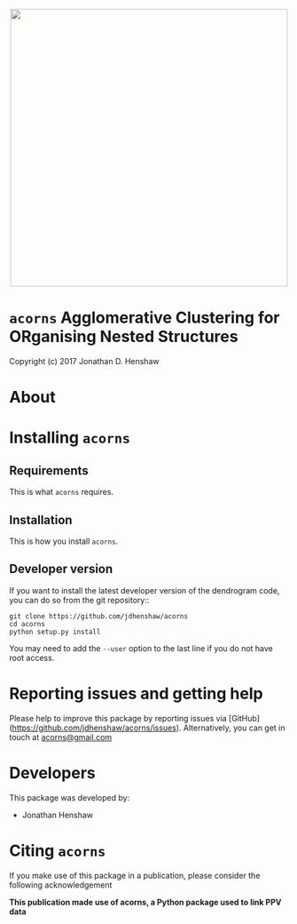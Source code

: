 <p align="center">
<img src="docs/source/ACORNS_LOGO.jpg"  alt="" width = "500" />
</p>

# ``acorns`` Agglomerative Clustering for ORganising Nested Structures

Copyright (c) 2017 Jonathan D. Henshaw

About
=====

Installing ``acorns``
=======================

Requirements
------------

This is what ``acorns`` requires.

Installation
------------

This is how you install ``acorns``.

Developer version
-----------------

If you want to install the latest developer version of the dendrogram code, you
can do so from the git repository::

    git clone https://github.com/jdhenshaw/acorns
    cd acorns
    python setup.py install

You may need to add the ``--user`` option to the last line if you do not have
root access.

Reporting issues and getting help
=================================

Please help to improve this package by reporting issues via [GitHub]
(https://github.com/jdhenshaw/acorns/issues). Alternatively, you can get in
touch at acorns@gmail.com

Developers
==========

This package was developed by:

* Jonathan Henshaw

Citing ``acorns``
===================

If you make use of this package in a publication, please consider the following
acknowledgement

**This publication made use of acorns, a Python package used to link PPV data**
